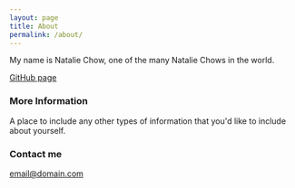 ```yaml
---
layout: page
title: About
permalink: /about/
---
```


My name is Natalie Chow, one of the many Natalie Chows in the world.

[GitHub page](https://lanternal.github.io)

### More Information

A place to include any other types of information that you'd like to include about yourself.

### Contact me

[email@domain.com](mailto:email@domain.com)